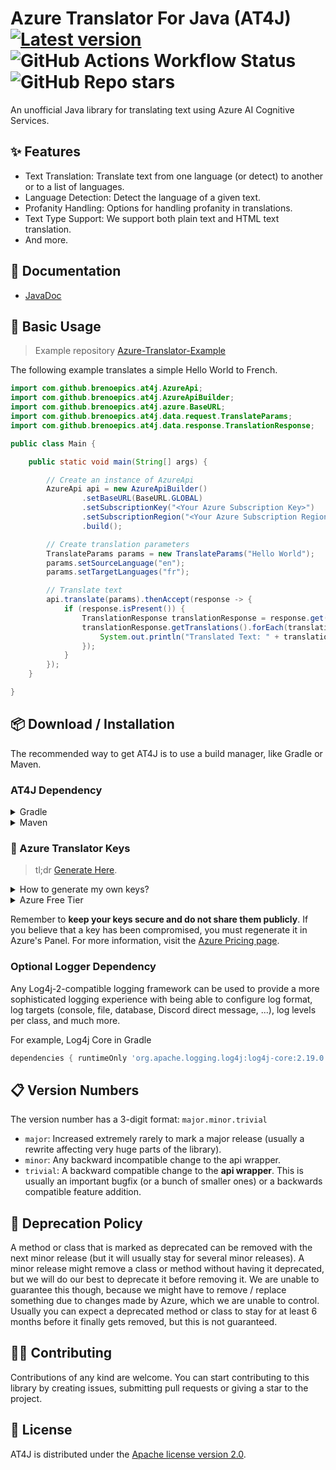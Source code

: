 # Azure Translator For Java (AT4J) [![Latest version](https://shields.io/github/release/brenoepics/at4j.svg?label=Version&colorB=brightgreen&style=flat-square)](https://github.com/brenoepics/at4j/releases/latest) ![GitHub Actions Workflow Status](https://img.shields.io/github/actions/workflow/status/brenoepics/at4j/maven.yml) ![GitHub Repo stars](https://img.shields.io/github/stars/brenoepics/at4j)


An unofficial Java library for translating text using Azure AI Cognitive Services.

## ✨ Features

- Text Translation: Translate text from one language (or detect) to another or to a list of languages.
- Language Detection: Detect the language of a given text.
- Profanity Handling: Options for handling profanity in translations.
- Text Type Support: We support both plain text and HTML text translation.
- And more.

## 📝 Documentation

- [JavaDoc](https://brenoepics.github.io/at4j/javadoc/)

## 🎉 Basic Usage
> Example repository [Azure-Translator-Example](https://github.com/brenoepics/Azure-Translator-Example)

The following example translates a simple Hello World to French.

```java
import com.github.brenoepics.at4j.AzureApi;
import com.github.brenoepics.at4j.AzureApiBuilder;
import com.github.brenoepics.at4j.azure.BaseURL;
import com.github.brenoepics.at4j.data.request.TranslateParams;
import com.github.brenoepics.at4j.data.response.TranslationResponse;

public class Main {

    public static void main(String[] args) {

        // Create an instance of AzureApi
        AzureApi api = new AzureApiBuilder()
                .setBaseURL(BaseURL.GLOBAL)
                .setSubscriptionKey("<Your Azure Subscription Key>")
                .setSubscriptionRegion("<Your Azure Subscription Region>")
                .build();

        // Create translation parameters
        TranslateParams params = new TranslateParams("Hello World");
        params.setSourceLanguage("en");
        params.setTargetLanguages("fr");

        // Translate text
        api.translate(params).thenAccept(response -> {
            if (response.isPresent()) {
                TranslationResponse translationResponse = response.get();
                translationResponse.getTranslations().forEach(translation -> {
                    System.out.println("Translated Text: " + translation.getText());
                });
            }
        });
    }

}
```

## 📦 Download / Installation

The recommended way to get AT4J is to use a build manager, like Gradle or Maven.

### AT4J Dependency

<details>
  <summary>Gradle</summary>
    
```gradle
repositories {
    mavenCentral()
    maven { url 'https://jitpack.io' }
}
dependencies { implementation 'com.github.brenoepics:at4j:0.0.1' }
```
</details>
<details>
  <summary>Maven</summary>
Add the Jit Pack repository to your `pom.xml`:

```xml
<repository>
    <id>jitpack.io</id>
    <url>https://jitpack.io</url>
</repository>
```

And the following dependency`:

```xml
<dependency>
    <groupId>com.github.brenoepics</groupId>
    <artifactId>at4j</artifactId>
    <version>0.0.1</version>
</dependency>
```
</details>

### 🔑 Azure Translator Keys
> tl;dr [Generate Here](https://portal.azure.com/#view/Microsoft_Azure_ProjectOxford/CognitiveServicesHub/~/TextTranslation).
<details>
  <summary>How to generate my own keys?</summary>

1. Sign in to the [Azure portal](https://portal.azure.com/).

2. In the left-hand menu, click on "Create a resource".

3. In the "Search the Marketplace" box, type "Translator Text" and select it from the dropdown list.

4. Click on the "Create" button.

5. Fill in the required details:
   - Name: Enter a unique name for your resource.
   - Subscription: Select the Azure subscription that you want to use.
   - Resource Group: You can create a new resource group or select an existing one.
   - Pricing tier: Select the pricing tier that suits your needs.
6. Click on the "Review + create" button.

7. Review your settings and click on the "Create" button.

8. After the deployment is complete, go to the resource you just created.

9. In the left-hand menu, click on "Keys and Endpoint".

10. You will see two keys and an endpoint. You can use either of the keys in your application.
</details>
<details>
  <summary>Azure Free Tier</summary>
    
Azure offers a free tier for its services, which is a great way to get started with Azure Translator for Java. The free tier includes a monthly allowance of 2 million characters for Translator Text. This is sufficient for testing and small projects.

To use the free tier, you need to create an Azure account and set up a Translator Text resource. Azure will require a credit card for identity verification, but you will not be charged unless you explicitly change your settings and choose to do so.

Please note that the free tier usage limits are subject to change by Azure, and it's recommended to check the current details on the Azure Pricing page.
</details>

Remember to **keep your keys secure and do not share them publicly**. If you believe that a key has been compromised, you must regenerate it in Azure's Panel.
For more information, visit the [Azure Pricing page](https://azure.microsoft.com/pricing/details/cognitive-services/translator/).

### Optional Logger Dependency

Any Log4j-2-compatible logging framework can be used to provide a more sophisticated logging experience
with being able to configure log format, log targets (console, file, database, Discord direct message, ...),
log levels per class, and much more.

For example, Log4j Core in Gradle
```gradle
dependencies { runtimeOnly 'org.apache.logging.log4j:log4j-core:2.19.0' }
```

## 📋 Version Numbers

The version number has a 3-digit format: `major.minor.trivial`
* `major`: Increased extremely rarely to mark a major release (usually a rewrite affecting very huge parts of the library).
* `minor`: Any backward incompatible change to the api wrapper.
* `trivial`: A backward compatible change to the **api wrapper**. This is usually an important bugfix (or a bunch of smaller ones)
 or a backwards compatible feature addition.
 
## 🔨 Deprecation Policy

A method or class that is marked as deprecated can be removed with the next minor release (but it will usually stay for
several minor releases). A minor release might remove a class or method without having it deprecated, but we will do our
best to deprecate it before removing it. We are unable to guarantee this though, because we might have to remove / replace
something due to changes made by Azure, which we are unable to control. Usually you can expect a deprecated method or
class to stay for at least 6 months before it finally gets removed, but this is not guaranteed.

## 🧑‍💻 Contributing

Contributions of any kind are welcome. You can start contributing to this library by creating issues, submitting pull requests or giving a star to the project.

## 📃 License

AT4J is distributed under the [Apache license version 2.0](./LICENSE).

